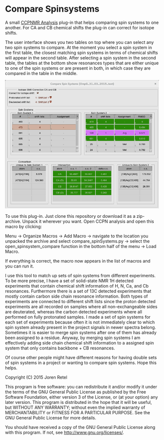 # Compare Spinsystems
A small [CCPNMR Analysis](http://www.ccpn.ac.uk/software/analysis) plug-in that helps comparing spin systems to one another. For CA and CB chemical shifts the plug-in can correct for isotope shifts.

The user interface shows you two tables on top where you can select any two spin systems to compare. At the moment you select a spin system in the first table, the closest matching spin systems in terms of chemical shifts will appear in the second table. After selecting a spin system in the second table, the tables at the bottom show resonances types that are either unique to one of the spin systems or are present in both, in which case they are compared in the table in the middle.

![The graphical user interface of the plug-in](/img/compare_spin_systems_gui.png?raw=true)

To use this plug-in. Just clone this repository or download it as a zip-archive. Unpack it wherever you want. Open CCPN analysis and open this macro by clicking:

Menu -> Organize Macros -> Add Macro -> navigate to the location you unpacked the archive and select compare_spinSystems.py -> select the open_spinsystem_compare function in the bottom half of the menu -> Load Macro.

If everything is correct, the macro now appears in the list of macros and you can run it.

I use this tool to match up sets of spin systems from different experiments. To be more precise, I have a set of solid-state NMR 1H detected experiments that contain chemical shift information of H, N, Ca, and Cb resonances. Furthermore there is a set of 13C detected experiments that mostly contain carbon side chain resonance information. Both types of experiments are connected to different shift lists since the proton detected experiments are all recorded on samples where all non-exchangeable sides are deuterated, whereas the carbon detected experiments where all performed on fully protonated samples. I made a set of spin systems for each set of experiments because often it is not immediately clear to which spin system already present in the project signals in newer spectra belong. Sometimes it is easier to merge spin systems after one of them has already been assigned to a residue. Anyway, by merging spin systems I am effectively adding side chain chemical shift information to a assigned spin system that only contains backbone + CB resonances.

Of course other people might have different reasons for having double sets of spin systems in a project or wanting to compare spin systems. Hope this helps.



Copyright (C) 2015 Joren Retel

This program is free software: you can redistribute it and/or modify it under
the terms of the GNU General Public License as published by the Free Software
Foundation, either version 3 of the License, or (at your option) any later version.
This program is distributed in the hope that it will be useful, but
WITHOUT ANY WARRANTY; without even the implied warranty of MERCHANTABILITY
or FITNESS FOR A PARTICULAR PURPOSE. See the GNU General Public License for more details.

You should have received a copy of the GNU General Public License along with this program.
If not, see http://www.gnu.org/licenses/.

